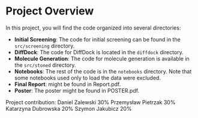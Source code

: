 # Project Overview

In this project, you will find the code organized into several directories:

- **Initial Screening**: The code for initial screening can be found in the `src/screening` directory.
- **DiffDock**: The code for DiffDock is located in the `diffdock` directory.
- **Molecule Generation**: The code for molecule generation is available in the `src/stoned` directory.
- **Notebooks**: The rest of the code is in the `notebooks` directory. Note that some notebooks used only to load the data were excluded.
- **Final Report**: might be found in Report.pdf.
- **Poster**: The poster might be found in POSTER.pdf.

Project contribution:
Daniel Zalewski 30%
Przemysław Pietrzak 30%
Katarzyna Dubrowska 20%
Szymon Jakubicz 20%

